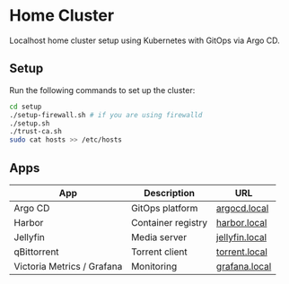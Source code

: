 # Home Cluster

Localhost home cluster setup using Kubernetes with GitOps via Argo CD.

## Setup

Run the following commands to set up the cluster:

```bash
cd setup
./setup-firewall.sh # if you are using firewalld
./setup.sh
./trust-ca.sh
sudo cat hosts >> /etc/hosts
```

## Apps

| App                        | Description        | URL                                      |
| -------------------------- | ------------------ | ---------------------------------------- |
| Argo CD                    | GitOps platform    | [argocd.local](https://argocd.local)     |
| Harbor                     | Container registry | [harbor.local](https://harbor.local)     |
| Jellyfin                   | Media server       | [jellyfin.local](https://jellyfin.local) |
| qBittorrent                | Torrent client     | [torrent.local](https://torrent.local)   |
| Victoria Metrics / Grafana | Monitoring         | [grafana.local](https://grafana.local)   |
